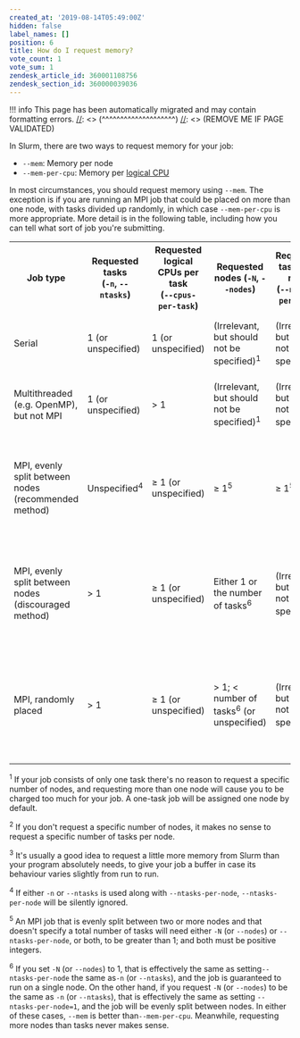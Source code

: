 ```yaml
---
created_at: '2019-08-14T05:49:00Z'
hidden: false
label_names: []
position: 6
title: How do I request memory?
vote_count: 1
vote_sum: 1
zendesk_article_id: 360001108756
zendesk_section_id: 360000039036
---
```




[//]: <> (REMOVE ME IF PAGE VALIDATED)
[//]: <> (vvvvvvvvvvvvvvvvvvvv)
!!! info
    This page has been automatically migrated and may contain formatting errors.
[//]: <> (^^^^^^^^^^^^^^^^^^^^)
[//]: <> (REMOVE ME IF PAGE VALIDATED)

<p>In Slurm, there are two ways to request memory for your job:</p>
<ul>
<li>
<code>--mem</code>: Memory per node</li>
<li>
<code>--mem-per-cpu</code>: Memory per <a href="https://support.nesi.org.nz/hc/en-gb/articles/360000568236" target="_self">logical CPU</a>
</li>
</ul>
<p>In most circumstances, you should request memory using <code>--mem</code>. The exception is if you are running an MPI job that could be placed on more than one node, with tasks divided up randomly, in which case <code>--mem-per-cpu</code> is more appropriate. More detail is in the following table, including how you can tell what sort of job you're submitting.</p>
<table>
<tbody>
<tr>
<th>Job type</th>
<th>Requested tasks<br> (<code>-n</code>, <code>--ntasks</code>)</th>
<th>Requested logical CPUs per task<br> (<code>--cpus-per-task</code>)</th>
<th>Requested nodes (<code>-N</code>, <code>--nodes</code>)</th>
<th>Requested tasks per node<br> (<code>--ntasks-per-node</code>)</th>
<th>Preferred memory format</th>
<th>Ideal value</th>
</tr>
<tr>
<td>Serial</td>
<td>1 (or unspecified)</td>
<td>1 (or unspecified)</td>
<td>(Irrelevant, but should not be specified)<sup>1</sup>
</td>
<td>(Irrelevant, but should not be specified)<sup>2</sup>
</td>
<td><code>--mem=</code></td>
<td>Peak memory<sup>3</sup> needed by the program</td>
</tr>
<tr>
<td>Multithreaded (e.g. OpenMP), but not MPI</td>
<td>1 (or unspecified)</td>
<td>&gt; 1</td>
<td>(Irrelevant, but should not be specified)<sup>1</sup>
</td>
<td>(Irrelevant, but should not be specified)<sup>2</sup>
</td>
<td><code>--mem=</code></td>
<td>Peak memory<sup>3</sup> needed by the program</td>
</tr>
<tr>
<td>MPI, evenly split between nodes (recommended method)</td>
<td>Unspecified<sup>4</sup>
</td>
<td>≥ 1 (or unspecified)</td>
<td>≥ 1<sup>5</sup>
</td>
<td>≥ 1<sup>5</sup>
</td>
<td><code>--mem=</code></td>
<td>(Peak memory<sup>3</sup> needed per MPI task) × (number of tasks per node)</td>
</tr>
<tr>
<td>MPI, evenly split between nodes (discouraged method)</td>
<td>&gt; 1</td>
<td>≥ 1 (or unspecified)</td>
<td>Either 1 or the number of tasks<sup>6</sup>
</td>
<td>(Irrelevant, but should not be specified)<sup>4</sup>
</td>
<td><code>--mem=</code></td>
<td>(Peak memory<sup>3</sup> needed per MPI task) × (number of tasks per node) </td>
</tr>
<tr>
<td>MPI, randomly placed</td>
<td>&gt; 1</td>
<td>≥ 1 (or unspecified)</td>
<td>&gt; 1; &lt; number of tasks<sup>6</sup> (or unspecified)</td>
<td>(Irrelevant, but should not be specified)<sup>4</sup>
</td>
<td><code>--mem-per-cpu=</code></td>
<td>(Peak memory<sup>3</sup> needed per MPI task) ÷ (number of logical CPUs per MPI task)</td>
</tr>
</tbody>
</table>
<p><sup>1</sup> If your job consists of only one task there's no reason to request a specific number of nodes, and requesting more than one node will cause you to be charged too much for your job. A one-task job will be assigned one node by default.</p>
<p><sup>2</sup> If you don't request a specific number of nodes, it makes no sense to request a specific number of tasks per node.</p>
<p><sup>3</sup> It's usually a good idea to request a little more memory from Slurm than your program absolutely needs, to give your job a buffer in case its behaviour varies slightly from run to run.</p>
<p><sup>4</sup> If either <code>-n</code> or <code>--ntasks</code> is used along with <code>--ntasks-per-node</code>, <code>--ntasks-per-node</code> will be silently ignored.</p>
<p><sup>5</sup> An MPI job that is evenly split between two or more nodes and that doesn't specify a total number of tasks will need either <code>-N</code> (or <code>--nodes</code>) or <code>--ntasks-per-node</code>, or both, to be greater than 1; and both must be positive integers.</p>
<p><sup>6</sup> If you set <code>-N</code> (or <code>--nodes</code>) to 1, that is effectively the same as setting<code>--ntasks-per-node</code> the same as<code>-n</code> (or <code>--ntasks</code>), and the job is guaranteed to run on a single node. On the other hand, if you request <code>-N</code> (or <code>--nodes</code>) to be the same as <code>-n</code> (or <code>--ntasks</code>), that is effectively the same as setting <code>--ntasks-per-node=1</code>, and the job will be evenly split between nodes. In either of these cases, <code>--mem</code> is better than<code>--mem-per-cpu</code>. Meanwhile, requesting more nodes than tasks never makes sense.</p>